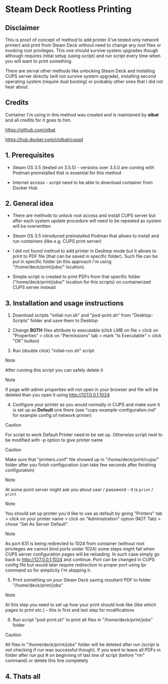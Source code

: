 # Steam Deck Rootless Printing

## Disclaimer

This is proof of concept of method to add printer (I've tested only network printer) and print from Steam Deck without need to change any root files or invoking root privileges. This one should survive system upgrades though although requires initial setup (using script) and run script every time when you will want to print something.

There are serval other methods like unlocking Steam Deck and installing CUPS server directly (will not survive system upgrade), installing second operating system (require dual booting) or probably other ones that I did not hear about.

## Credits

Container I'm using in this method was created and is maintained by **olbat** and all credits for it goes to him.

<https://github.com/olbat>

<https://hub.docker.com/r/olbat/cupsd>

## 1. Prerequisites

- Steam OS 3.5 (tested on 3.5.5) - versions over 3.5.0 are coming with Podman preinstalled that is essential for this method

- Internet access - script need to be able to download container from Docker Hub

## 2. General idea

- There are methods to unlock root access and install CUPS server but after each system update procedure will need to be repeated as system will be overwritten

- Steam OS 3.5 introduced preinstalled Podman that allows to install and run containers (like e.g. CUPS print server)

- I did not found method to add printer in Desktop mode but it allows to print to PDF file (that can be saved in specific folder). Such file can be put in specific folder (in this approach I'm using "/home/deck/print/jobs/" location).

- Simple script is created to print PDFs from that specific folder ("home/deck/print/jobs/" location for this scripts) on containerized CUPS server instead

## 3. Installation and usage instructions

1. Download scripts "initial-run.sh" and "pod-print.sh" from "Desktop-Scripts" folder and save them to Desktop

2. Change **BOTH** files attribute to executable (click LMB on file > click on "Properties" > click on "Permissions" tab > mark "Is Executable" > click "OK" button)

3. Run (double click) "initial-run.sh" script

  > [!NOTE]
  > After running this script you can safely delete it
  
  > [!NOTE]
  > If page with admin properties will not open in your browser and file will be deleted than you open it using <http://127.0.0.1:1024>

4. Configure your printer as you would normally in CUPS and make sure it is set up as **Default** one there (see "cups-example-configuration.md" for example config of network printer)

  > [!CAUTION]
  > For script to work Default Printer need to be set up. Otherwise script neet to be modified with -p option to give printer name
  
  > [!CAUTION]
  > Make sure that "printers.conf" file showed up in "/home/deck/print/cups/" folder after you finish configuration (can take few seconds after finishing configuration)
  
  > [!NOTE]
  > At some point server might ask you about user / password - it is `print` / `print`
  
  > [!NOTE]
  > You should set up printer you'd like to use as default by going "Printers" tab > click on your printer name > click on "Administration" option (NOT Tab) > chose "Set As Server Default"
  
  > [!NOTE]
  > As port 631 is being redirected to 1024 from container (without root privileges we cannot bind ports under 1024) some steps might fail when CUPS server configuration pages will be reloading. In such case simply go back to <http://127.0.0.1:1024> and continue. Port can be changed in CUPS config file but would later require redirection to proper port using lpr command so for simplicity I'm skipping it.

5. Print something on your Steam Deck saving resultant PDF to folder "/home/deck/print/jobs"

  > [!NOTE]
  > At this step you need to set up how your print should look like (like which pages to print etc.) - this is first and last step for modifications
  
  6. Run script "pod-print.sh" to print all files in "/home/deck/print/jobs" folder
  
  > [!CAUTION]
  > All files in "/home/deck/print/jobs" folder will be deleted after run (script is not checking if run was successful though). If you want to leave all PDFs in folder after run put # on beginning of last line of script (before "rm" command) or delete this line completely

## 4. Thats all
